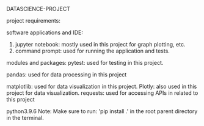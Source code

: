 DATASCIENCE-PROJECT

project requirements:

software applications and IDE:

1) jupyter notebook: mostly used in this project for graph plotting, etc.
2) command prompt: used for running the application and tests.

modules and packages:
pytest: used for testing in this project.

pandas: used for data processing in this project

matplotlib: used for data visualization in this project.
Plotly: also used in this project for data visualization.
requests: used for accessing APIs in related to this project

python3.9.6
Note: Make sure to run: 'pip install .' in the root parent directory in the terminal.
